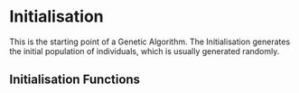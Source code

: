 # Initialisation
This is the starting point of a Genetic Algorithm. The Initialisation generates the initial population of individuals, which is usually generated randomly.

## Initialisation Functions

```@docs

```